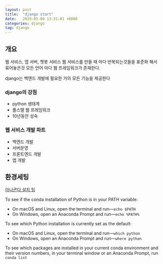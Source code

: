```yaml
---
layout: post
title:  "django start"
date:   2019-05-09 13:31:01 +0800
categories: django
tag: django
---
```


## 개요 
웹 서비스, 앱 서버, 챗봇 서비스 
웹 서비스를 만들 때 마다 반복되는것들을 표준화 해서 묶어놓은것 
모든 언어 마다 웹 프레임워크가 존재한다. 

django는 백엔드 개발에 필요한 거의 모든 기능을 제공한다

### django의 강점
- python 생태계
- 풀스탤 웹 프레임워크
- 10년동안 성숙

### 웹 서비스 개발 파트
- 백엔드 개발
- 서버운영 
- 프론트엔드 개발
- 앱 개발

## 환경세팅

[아나콘다 설치 팁](https://docs.anaconda.com/anaconda/user-guide/faq/)


To see if the conda installation of Python is in your PATH variable:

- On macOS and Linux, open the terminal and run—```echo $PATH```  
- On Windows, open an Anaconda Prompt and run—```echo %PATH%```

To see which Python installation is currently set as the default:

- On macOS and Linux, open the terminal and run—```which python```  
- On Windows, open an Anaconda Prompt and run—```where python```  
  
To see which packages are installed in your current conda environment and their version numbers, in your terminal window or an Anaconda Prompt, run ```conda list```  
